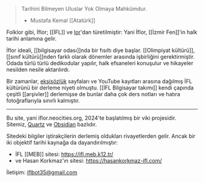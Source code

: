 > Tarihini Bilmeyen Uluslar Yok Olmaya Mahkûmdur.
> - Mustafa Kemal [[Atatürk]]

Folklor gibi, İflor; [[İFL]] ve [lor](https://tr.wikipedia.org/wiki/Folklor)'dan türetilmiştir: Yani İflor, [[İzmir Fen]]'in halk tarihi anlamına gelir.

İflor ideali, [[bilgisayar odası]]nda bir fısıltı diye başlar. [[Olimpiyat kültürü]], [[sınıf kültürü]]nden farklı olarak dönemler arasında işbirliğini gerektirmiştir. Odada türlü türlü dedikodular yapılır, halk efsaneleri konuşulur ve hikayeler nesilden nesile aktarılırdı. 

Bir zamanlar, [ekşisözlük](https://eksisozluk.com/izmir-fen-lisesi--33659) sayfaları ve YouTube kayıtları arasına dağılmış İFL kültürünü bir derleme niyeti olmuştu. [[İFL Bilgisayar takımı]] kendi çapında çeşitli [[arşivler]] derlemişse de bunlar daha çok ders notları ve hatıra fotoğraflarıyla sınırlı kalmıştır.

------

Bu site, yani iflor.neocities.org, 2024'te başlatılmış bir viki projesidir. Sitemiz, [Quartz](https://github.com/jackyzha0/quartz) ve [Obsidian](https://obsidian.md/) bazlıdır.

Sitedeki bilgiler iştirakçilerin derlemiş oldukları rivayetlerden gelir. Ancak bir iki objektif tarihi kaynağa da dayandırılmıştır:
* İFL [[MEB]] sitesi: https://ifl.meb.k12.tr/
* ve Hasan Korkmaz'ın sitesi: https://hasankorkmaz-ifl.com/

İletişim: iflbot35@gmail.com